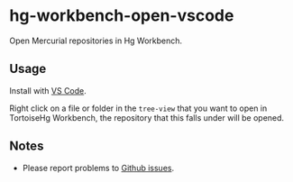 # hg-workbench-open-vscode

Open Mercurial repositories in Hg Workbench.

## Usage

Install with [VS Code](https://code.visualstudio.com).

Right click on a file or folder in the `tree-view` that you want to open in TortoiseHg Workbench, the repository that this falls under will be opened.

## Notes

- Please report problems to [Github issues](https://github.com/pxgamer/hg-workbench-open-vscode/issues).